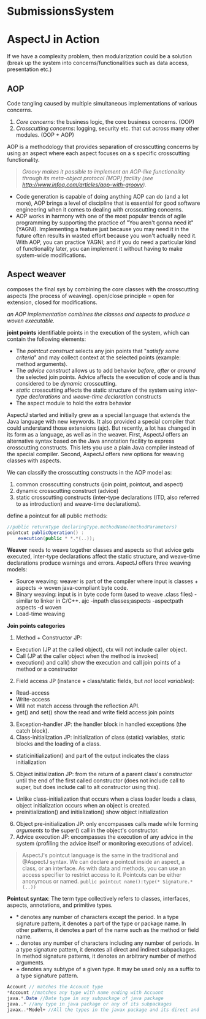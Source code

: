 # SubmissionsSystem
#  AspectJ in Action

If we have a complexity problem, then modularization could be a solution (break up the system into concerns/functionalities such as data access, presentation etc.)

##  AOP
Code tangling caused by multiple simultaneous implementations of various concerns. 
1. _Core concerns_: the business logic, the core business concerns. (OOP)
2. _Crosscutting concerns_: logging, security etc. that cut across many other modules. (OOP + AOP)

AOP is a methodology that provides separation of crosscutting concerns by using an aspect where each aspect focuses on a s specific crosscutting functionality.

  > _Groovy makes it possible to implement an AOP-like functionality through its meta-object protocol (MOP) facility (see http://www.infoq.com/articles/aop-with-groovy)._

* Code generation is capable of doing anything AOP can do (and a lot more), AOP brings a level of discipline that is essential for good software engineering when it comes to dealing with crosscutting concerns. 
* AOP works in harmony with one of the most popular trends of agile programming by supporting the practice of "You aren't gonna need it" (YAGNI). Implementing a feature just because you may need it in the future often results in wasted effort because you won't actually need it. With AOP, you can practice YAGNI; and if you do need a particular kind of functionality later, you can implement it without having to make system-wide modifications.

##  Aspect weaver
composes the final sys by combining the core classes with the crosscutting aspects (the process of weaving). 
open/close principle = open for extension, closed for modifications.

  _an AOP implementation combines the classes and aspects to produce a woven executable._

**joint points**
identifiable points in the execution of the system, which can contain the following elements: 
* The _pointcut construct_ selects any join points that "_satisfy some criteria_" and may collect context at the selected points (example: method arguments).
* The _advice construct_ allows us to add behavior _before_, _after_ or _around_ the selected join points. Advice affects the execution of code and is thus considered to be _dynamic_ crosscutting.
* _static_ crosscutting affects the static structure of the system using _inter-type declarations_ and _weave-time declaration_ constructs 
* The aspect module to hold the extra behavior

AspectJ started and initially grew as a special language that extends the Java language with new keywords. It also provided a special compiler that could understand those extensions (ajc). But recently, a lot has changed in its form as a language, as well as in the weaver. First, AspectJ offers an alternative syntax based on the Java annotation facility to express crosscutting constructs. This lets you use a plain Java compiler instead of the special compiler. Second, AspectJ offers new options for weaving classes with aspects. 

We can classify the crosscutting constructs in the AOP model as:

1. common crosscutting constructs (join point, pointcut, and aspect)
2. dynamic crosscutting construct (advice)
3. static crosscutting constructs (inter-type declarations (ITD, also referred to as introduction) and weave-time declarations).
	
define a pointcut for all public methods:

```java
//public returnType declaringType.methodName(methodParameters)	
pointcut publicOperation() :			
    execution(public * *.*(..));
```

__Weaver__ needs to weave together classes and aspects so that advice gets executed, inter-type declarations affect the static structure, and weave-time declarations produce warnings and errors. AspectJ offers three weaving models:

* Source weaving: weaver is part of the compiler where input is classes + aspects -> woven java-compliant byte code.
* Binary weaving: input is in byte code form (used to weave .class files) - similar to linker in C/C++.
      ajc -inpath classes;aspects -aspectpath aspects -d woven
* Load-time weaving

__Join points categories__
1. Method + Constructor JP: 
  * Execution (JP at the called object), ctx will not include caller object.
  * Call (JP at the caller object when the method is invoked)
  * execution() and call() show the execution and call join points of a method or a constructor
2. Field access JP (instance + class/static fields, but _not local variables_):
  * Read-access
  * Write-access
  * Will not match access through the reflection API.
  * get() and set() show the read and write field access join points
3. Exception-handler JP: the handler block in handled exceptions (the catch block).
4. Class-initialization JP: initialization of class (static) variables, static blocks and the loading of a class.   
  * staticinitialization() and <clinit> part of the output indicates the class initialization
5. Object initialization JP: from the return of a parent class's constructor until the end of the first called constructor (does not include call to super, but does include call to alt constructor using this).
  * Unlike class-initialization that occurs when a class loader loads a class, object initialization occurs when an object is created.
  * preinitialization() and initialization() show object initialization
6. Object pre-initialization JP: only encompasses calls made while forming _arguments_ to the super() call in the object's constructor.
7. Advice execution JP: encompasses the execution of any advice in the system (profiling the advice itself or monitoring executions of advice).

>AspectJ's pointcut language is the same in the traditional and @AspectJ syntax. We can declare a pointcut inside an aspect, a class, or an interface. As with data and methods, you can use an access specifier to restrict access to it. Pointcuts can be either anonymous or named.
`public pointcut name():type(* Signature.*(..))`

__Pointcut syntax__: The term type collectively refers to classes, interfaces, aspects, annotations, and primitive types.
* \* denotes any number of characters except the period. In a type signature pattern, it denotes a part of the type or package name. In other patterns, it denotes a part of the name such as the method or field name.
* \.\. denotes any number of characters including any number of periods. In a type signature pattern, it denotes all direct and indirect subpackages. In method signature patterns, it denotes an arbitrary number of method arguments.
* \+ denotes any subtype of a given type. It may be used only as a suffix to a type signature pattern.
```java
Account // matches the Account type
*Account //matches any type with name ending with Accuont
java.*.Date //Date type in any subpackage of java package
java..* //any type in java package or any of its subpackages
javax..*Model+ //All the types in the javax package and its direct and indirect subpackages that have a name ending in Model, and their subtypes 
```


























